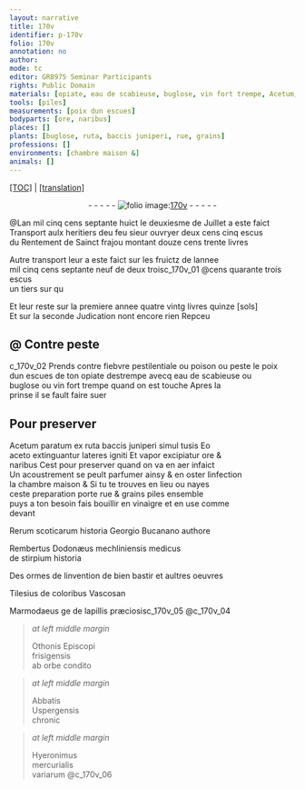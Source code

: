 ```yaml
---
layout: narrative
title: 170v
identifier: p-170v
folio: 170v
annotation: no
author:
mode: tc
editor: GR8975 Seminar Participants
rights: Public Domain
materials: [opiate, eau de scabieuse, buglose, vin fort trempe, Acetum, ruta, baccis juniperi, aceto, extinguantur lateres, rue, grains, vinaigre]
tools: [piles]
measurements: [poix dun escues]
bodyparts: [ore, naribus]
places: []
plants: [buglose, ruta, baccis juniperi, rue, grains]
professions: []
environments: [chambre maison &]
animals: []
---
```


 <p><a href="{{ site.baseurl }}/diplomatic/">[TOC]</a> | <a href="{{ site.baseurl }}/texts/p-170v_tl/" target="_blank">[translation]</a></p><div class="folio" align="center">- - - - - <a href="http://gallica.bnf.fr/ark:/12148/btv1b10500001g/f346.item" target="_blank"><img src="https://cu-mkp.github.io/2017-workshop-edition/assets/photo-icon.png" alt="folio image: " style="display:inline-block; margin-bottom:-3px;"/>170v</a> - - - - - </div>  
  
 @Lan mil cinq cens septante huict le deuxiesme de Juillet a este faict<br/> Transport aulx heritiers d<span class="del">e</span><span class="add">u</span> feu s<span class="exp">ieu</span>r ouvryer <span class="del">deux cens cinq escus</span><br/> du Rentement de S<span class="exp">ainc</span>t frajou montant douze cens trente livres
 
Autre transport leur a este faict sur les fruictz de lannee<br/> mil cinq cens septante neuf de <span class="del">deux</span> <span class="add">trois</span>c_170v_01 @cens quarante trois escus<br/> un tiers <span class="del">sur qu</span>
 
Et leur reste sur la premiere annee quatre vintg livres quinze [sols]<br/> Et sur la seconde Judication nont encore rien Repceu
 
 
  

## @ Contre peste

c_170v_02 
P<span class="exp">rends</span> contre fiebvre pestilentiale ou poison ou peste le <span class="ms">poix<br/> dun <span class="cn">escues</span></span> de ton <span class="m">opiate</span> destrempe avecq <span class="m">eau de scabieuse</span> ou<br/> <span class="m"><span class="pa">buglose</span></span> ou <span class="m">vin fort trempe</span> quand on est touche Apres la<br/> prinse il se fault faire suer
 
 
  

## Pour preserver

 
<span class="m">Acetum</span> paratum ex <span class="m"><span class="pa">ruta</span></span> <span class="m"><span class="pa">baccis juniperi</span></span> simul tusis Eo<br/> <span class="m">aceto</span> <span class="m">extinguantur lateres</span> igniti Et vapor excipiatur <span class="bp">ore</span> &<br/> <span class="bp">naribus</span> Cest pour preserver qua<span class="exp">n</span>d on va en aer infaict<br/> Un acoustrement se peult parfumer ainsy & <span class="add">en</span> oster linfection<br/> la <span class="env">chambre maison &</span> Si tu te trouves en lieu ou nayes<br/> ceste preparation porte <span class="m"><span class="pa">rue</span></span> & <span class="m"><span class="pa">grains</span></span> <span class="tl">piles</span> ensemble<br/> puys a ton besoin fais bouillir en <span class="m">vinaigre</span> et en use co<span class="exp">mm</span>e<br/> devant
 
Reru<span class="exp">m</span> scoticarum historia Georgio Bucanano auth<span class="exp">ore</span>
 
Rembertus Dodonæus mechliniensis medicus<br/> de stirpium historia
 
Des ormes de linvention de bien bastir et aultres oeuvres
 
Tilesius de coloribus Vascosan
 
Marmodaeus <span class="del">ge</span> de lapillis præciosisc_170v_05
@c_170v_04 
> *at left middle margin*
> 
> 
>   Othonis Epi<span class="exp">scopi</span><br/> frisigensis<br/> ab orbe condito
 
> *at left middle margin*
> 
> 
>   Abbatis<br/> Uspergensis<br/> chronic
 
> *at left middle margin*
> 
> 
>   Hyeronimus<br/> mercurialis<br/> variarum
@c_170v_06 
 